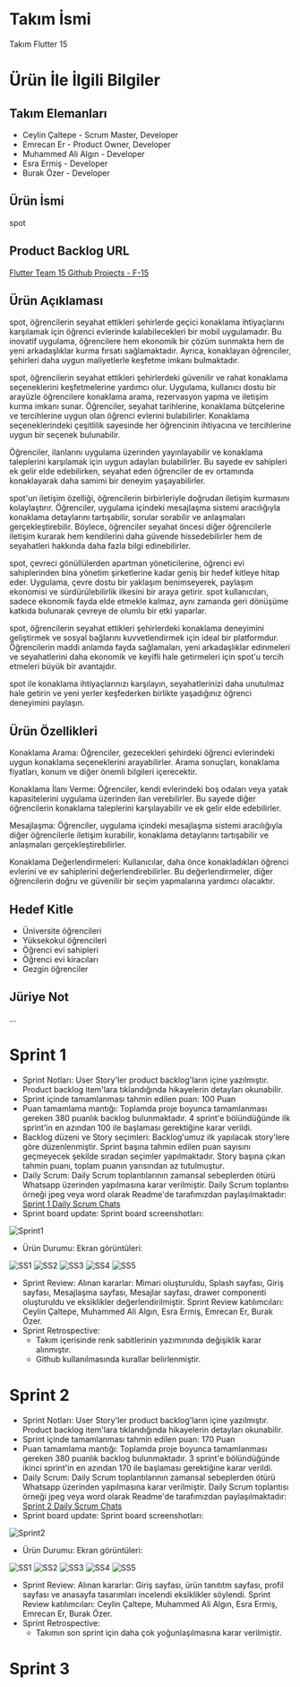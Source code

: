 # Takım İsmi
Takım Flutter 15

# Ürün İle İlgili Bilgiler
## Takım Elemanları
- Ceylin Çaltepe - Scrum Master, Developer
- Emrecan Er - Product Owner, Developer
- Muhammed Ali Algın - Developer
- Esra Ermiş - Developer
- Burak Özer - Developer

## Ürün İsmi
spot

## Product Backlog URL
[Flutter Team 15 Github Projects - F-15](https://github.com/users/CeylinC/projects/2/views/3)

## Ürün Açıklaması
spot, öğrencilerin seyahat ettikleri şehirlerde geçici konaklama ihtiyaçlarını karşılamak için öğrenci evlerinde kalabilecekleri bir mobil uygulamadır. Bu inovatif uygulama, öğrencilere hem ekonomik bir çözüm sunmakta hem de yeni arkadaşlıklar kurma fırsatı sağlamaktadır. Ayrıca, konaklayan öğrenciler, şehirleri daha uygun maliyetlerle keşfetme imkanı bulmaktadır.

spot, öğrencilerin seyahat ettikleri şehirlerdeki güvenilir ve rahat konaklama seçeneklerini keşfetmelerine yardımcı olur. Uygulama, kullanıcı dostu bir arayüzle öğrencilere konaklama arama, rezervasyon yapma ve iletişim kurma imkanı sunar. Öğrenciler, seyahat tarihlerine, konaklama bütçelerine ve tercihlerine uygun olan öğrenci evlerini bulabilirler. Konaklama seçeneklerindeki çeşitlilik sayesinde her öğrencinin ihtiyacına ve tercihlerine uygun bir seçenek bulunabilir.

Öğrenciler, ilanlarını uygulama üzerinden yayınlayabilir ve konaklama taleplerini karşılamak için uygun adayları bulabilirler. Bu sayede ev sahipleri ek gelir elde edebilirken, seyahat eden öğrenciler de ev ortamında konaklayarak daha samimi bir deneyim yaşayabilirler.

spot'un iletişim özelliği, öğrencilerin birbirleriyle doğrudan iletişim kurmasını kolaylaştırır. Öğrenciler, uygulama içindeki mesajlaşma sistemi aracılığıyla konaklama detaylarını tartışabilir, sorular sorabilir ve anlaşmaları gerçekleştirebilir. Böylece, öğrenciler seyahat öncesi diğer öğrencilerle iletişim kurarak hem kendilerini daha güvende hissedebilirler hem de seyahatleri hakkında daha fazla bilgi edinebilirler.

spot, çevreci gönüllülerden apartman yöneticilerine, öğrenci evi sahiplerinden bina yönetim şirketlerine kadar geniş bir hedef kitleye hitap eder. Uygulama, çevre dostu bir yaklaşım benimseyerek, paylaşım ekonomisi ve sürdürülebilirlik ilkesini bir araya getirir. spot kullanıcıları, sadece ekonomik fayda elde etmekle kalmaz, aynı zamanda geri dönüşüme katkıda bulunarak çevreye de olumlu bir etki yaparlar.

spot, öğrencilerin seyahat ettikleri şehirlerdeki konaklama deneyimini geliştirmek ve sosyal bağlarını kuvvetlendirmek için ideal bir platformdur. Öğrencilerin maddi anlamda fayda sağlamaları, yeni arkadaşlıklar edinmeleri ve seyahatlerini daha ekonomik ve keyifli hale getirmeleri için spot'u tercih etmeleri büyük bir avantajdır.

spot ile konaklama ihtiyaçlarınızı karşılayın, seyahatlerinizi daha unutulmaz hale getirin ve yeni yerler keşfederken birlikte yaşadığınız öğrenci deneyimini paylaşın.


## Ürün Özellikleri
Konaklama Arama: Öğrenciler, gezecekleri şehirdeki öğrenci evlerindeki uygun konaklama seçeneklerini arayabilirler. Arama sonuçları, konaklama fiyatları, konum ve diğer önemli bilgileri içerecektir.

Konaklama İlanı Verme: Öğrenciler, kendi evlerindeki boş odaları veya yatak kapasitelerini uygulama üzerinden ilan verebilirler. Bu sayede diğer öğrencilerin konaklama taleplerini karşılayabilir ve ek gelir elde edebilirler.

Mesajlaşma: Öğrenciler, uygulama içindeki mesajlaşma sistemi aracılığıyla diğer öğrencilerle iletişim kurabilir, konaklama detaylarını tartışabilir ve anlaşmaları gerçekleştirebilirler.

Konaklama Değerlendirmeleri: Kullanıcılar, daha önce konakladıkları öğrenci evlerini ve ev sahiplerini değerlendirebilirler. Bu değerlendirmeler, diğer öğrencilerin doğru ve güvenilir bir seçim yapmalarına yardımcı olacaktır.

## Hedef Kitle
- Üniversite öğrencileri
- Yüksekokul öğrencileri
- Öğrenci evi sahipleri
- Öğrenci evi kiracıları
- Gezgin öğrenciler

## Jüriye Not
...

# Sprint 1
- Sprint Notları: User Story'ler product backlog'ların içine yazılmıştır. Product backlog item'lara tıklandığında hikayelerin detayları okunabilir.
- Sprint içinde tamamlanması tahmin edilen puan: 100 Puan
- Puan tamamlama mantığı: Toplamda proje boyunca tamamlanması gereken 380 puanlık backlog bulunmaktadır. 4 sprint'e bölündüğünde ilk sprint'in en azından 100 ile başlaması gerektiğine karar verildi.
- Backlog düzeni ve Story seçimleri: Backlog'umuz ilk yapılacak story'lere göre düzenlenmiştir. Sprint başına tahmin edilen puan sayısını geçmeyecek şekilde sıradan seçimler yapılmaktadır. Story başına çıkan tahmin puanı, toplam puanın yarısından az tutulmuştur.
- Daily Scrum: Daily Scrum toplantılarının zamansal sebeplerden ötürü Whatsapp üzerinden yapılmasına karar verilmiştir. Daily Scrum toplantısı örneği jpeg veya word olarak Readme'de tarafımızdan paylaşılmaktadır: [Sprint 1 Daily Scrum Chats](https://docs.google.com/document/d/1u2HC_Dpj-1vdcrbBbtsGuJPr3pfslKYQFKPswMqRPsA/edit?usp=sharing)
- Sprint board update: Sprint board screenshotları:

![Sprint1](https://drive.google.com/uc?export=view&id=1usBH5YEcs5Y9pr1tHi5c7ogRNMMBcttr)

- Ürün Durumu: Ekran görüntüleri:
  
![SS1](https://drive.google.com/uc?export=view&id=1AKwJzojBeBunJQu2cuK8rkodR6O4W33n)
![SS2](https://drive.google.com/uc?export=view&id=1819Uw2Z19aRTGN0Ia_IjphAlfPI83aTp)
![SS3](https://drive.google.com/uc?export=view&id=1_Yb9i_KBW5HG1_3dj7q_qbGex_C74Jt7)
![SS4](https://drive.google.com/uc?export=view&id=1XXN6SVlCtlz90b8feHwdQmmTq8O03v3k)
![SS5](https://drive.google.com/uc?export=view&id=1Fkcz3Da8GQ-MQ4XhPLjphDMldXtNY5ui)

- Sprint Review: Alınan kararlar: Mimari oluşturuldu, Splash sayfası, Giriş sayfası, Mesajlaşma sayfası, Mesajlar sayfası, drawer componenti oluşturuldu ve eksiklikler değerlendirilmiştir. Sprint Review katılımcıları: Ceylin Çaltepe, Muhammed Ali Algın, Esra Ermiş, Emrecan Er, Burak Özer.
- Sprint Retrospective:
  - Takım içerisinde renk sabitlerinin yazımınında değişiklik karar alınmıştır.
  - Github kullanılmasında kurallar belirlenmiştir.

# Sprint 2
- Sprint Notları: User Story'ler product backlog'ların içine yazılmıştır. Product backlog item'lara tıklandığında hikayelerin detayları okunabilir.
- Sprint içinde tamamlanması tahmin edilen puan: 170 Puan
- Puan tamamlama mantığı: Toplamda proje boyunca tamamlanması gereken 380 puanlık backlog bulunmaktadır. 3 sprint'e bölündüğünde ikinci sprint'in en azından 170 ile başlaması gerektiğine karar verildi.
- Daily Scrum: Daily Scrum toplantılarının zamansal sebeplerden ötürü Whatsapp üzerinden yapılmasına karar verilmiştir. Daily Scrum toplantısı örneği jpeg veya word olarak Readme'de tarafımızdan paylaşılmaktadır: [Sprint 2 Daily Scrum Chats](https://docs.google.com/document/d/13itiubY7r_SzeLQAMGxvPf9bSdks461xykN2Wy1xzsE/edit?usp=sharing)
- Sprint board update: Sprint board screenshotları:

![Sprint2](https://drive.google.com/uc?export=view&id=1wx_SrJfqOyP6m6Wu53OhfGEGykot8DgV)

- Ürün Durumu: Ekran görüntüleri:
  
![SS1](https://drive.google.com/uc?export=view&id=1JKh1Xlgk9FWJEGDL9sXF8h1nF0nHYB2q)
![SS2](https://drive.google.com/uc?export=view&id=1Xgm6JffwLSNQS3ZFHge00akh4uJ_POIK)
![SS3](https://drive.google.com/uc?export=view&id=1iaq2-cybR1LAQk8KmuxKj5lN-j5vPSfK)
![SS4](https://drive.google.com/uc?export=view&id=1IxqXLcQ_0pmcUBmBpboWUvIT3BW3YUWT)
![SS5](https://drive.google.com/uc?export=view&id=196clRKIS28_wHGkuQkuAb1-umbMmrzOy)

- Sprint Review: Alınan kararlar: Giriş sayfası, ürün tanıtıtm sayfası, profil sayfası ve anasayfa tasarımları incelendi eksiklikler söylendi. Sprint Review katılımcıları: Ceylin Çaltepe, Muhammed Ali Algın, Esra Ermiş, Emrecan Er, Burak Özer.
- Sprint Retrospective:
  - Takımın son sprint için daha çok yoğunlaşılmasına karar verilmiştir.

# Sprint 3

